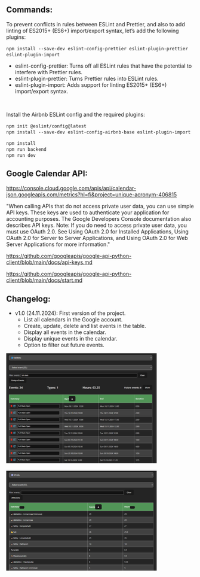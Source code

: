 ## Commands:

<p>To prevent conflicts in rules between ESLint and Prettier, and also to add linting of ES2015+ (ES6+) import/export syntax, let’s add the following plugins:</p>

```
npm install --save-dev eslint-config-prettier eslint-plugin-prettier eslint-plugin-import
```
- eslint-config-prettier: Turns off all ESLint rules that have the potential to interfere with Prettier rules.
- eslint-plugin-prettier: Turns Prettier rules into ESLint rules.
- eslint-plugin-import: Adds support for linting ES2015+ (ES6+) import/export syntax.

<br>
<p>Install the Airbnb ESLint config and the required plugins:</p>

```
npm init @eslint/config@latest
npm install --save-dev eslint-config-airbnb-base eslint-plugin-import
```

```
npm install
npm run backend
npm run dev
```

## Google Calendar API:

https://console.cloud.google.com/apis/api/calendar-json.googleapis.com/metrics?hl=fi&project=unique-acronym-406815

"When calling APIs that do not access private user data, you can use simple API keys. These keys are used to authenticate your application for accounting purposes. The Google Developers Console documentation also describes API keys.
Note: If you do need to access private user data, you must use OAuth 2.0. See Using OAuth 2.0 for Installed Applications, Using OAuth 2.0 for Server to Server Applications, and Using OAuth 2.0 for Web Server Applications for more information."

https://github.com/googleapis/google-api-python-client/blob/main/docs/api-keys.md

https://github.com/googleapis/google-api-python-client/blob/main/docs/start.md

## Changelog:

- v1.0 (24.11.2024): First version of the project.
  - List all calendars in the Google account.
  - Create, update, delete and list events in the table. 
  - Display all events in the calendar.
  - Display unique events in the calendar.
  - Option to filter out future events.

<img src="public/img/v1/events_table_all.png" alt="Project v1.0" width="80%">
<br><br>
<img src="public/img/v1/events_table_unique.png" alt="Project v1.0" width="80%">